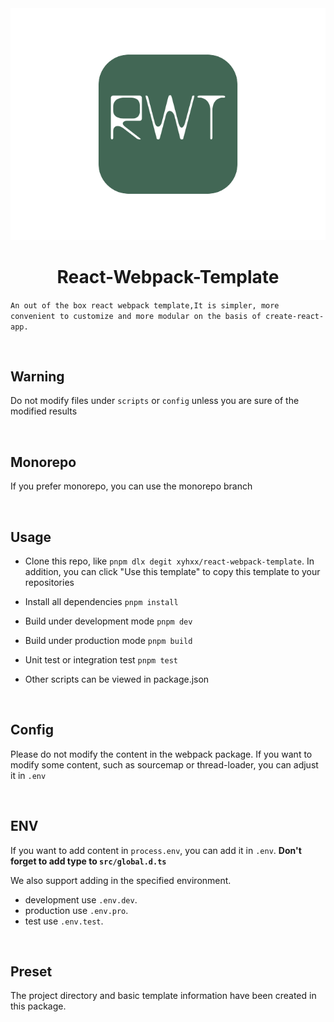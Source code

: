 <img src='./public/pLogo.svg' />
<h1 align='center'>React-Webpack-Template</h1>

`An out of the box react webpack template,It is simpler, more convenient to customize and more modular on the basis of create-react-app.`

<br />

<h2>Warning</h2>

Do not modify files under `scripts` or `config` unless you are sure of the modified results

<br />

<h2>Monorepo</h2>

If you prefer monorepo, you can use the monorepo branch

<br />


<h2>Usage</h2>

- Clone this repo, like `pnpm dlx degit xyhxx/react-webpack-template`. In addition, you can click "Use this template" to copy this template to your repositories

- Install all dependencies `pnpm install`

- Build under development mode `pnpm dev`

- Build under production mode `pnpm build`

- Unit test or integration test `pnpm test`

- Other scripts can be viewed in package.json

<br />

<h2>Config</h2>

Please do not modify the content in the webpack package. If you want to modify some content, such as sourcemap or thread-loader, you can adjust it in `.env`

<br />

<h2>ENV</h2>

If you want to add content in `process.env`, you can add it in `.env`. __Don't forget to add type to `src/global.d.ts`__

We also support adding in the specified environment.

+ development use `.env.dev`. 
+ production use `.env.pro`.
+ test use `.env.test`.

<br />


<h2>Preset</h2>

The project directory and basic template information have been created in this package.

<br />

